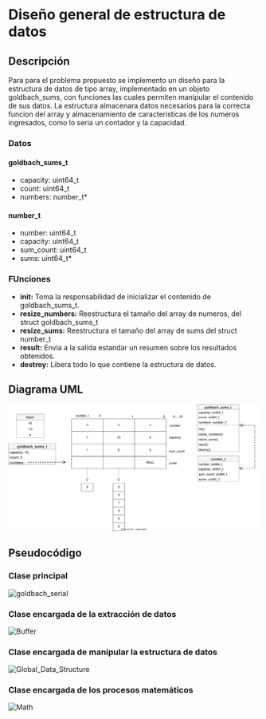 # Diseño general de estructura de datos
 
## Descripción
 
Para para el problema propuesto se implemento un diseño para la estructura de datos de tipo array, implementado en un objeto goldbach_sums, con funciones las cuales permiten manipular el contenido de sus datos. La estructura almacenara datos necesarios para la correcta funcion del array y almacenamiento de caracteristicas de los numeros ingresados, como lo seria un contador y la capacidad.

### Datos
#### goldbach_sums_t

* capacity: uint64_t
* count: uint64_t
* numbers: number_t*

#### number_t

* number: uint64_t
* capacity: uint64_t
* sum_count: uint64_t
* sums: uint64_t*

### FUnciones

* **init:** Toma la responsabilidad de inicializar el contenido de goldbach_sums_t.
* **resize_numbers:** Reestructura el tamaño del array de numeros, del struct goldbach_sums_t
* **resize_sums:** Reestructura el tamaño del array de sums del struct number_t
* **result:** Envia a la salida estandar un resumen sobre los resultados obtenidos.
* **destroy:** Libera todo lo que contiene la estructura de datos.
 
## Diagrama UML

![Diseño general de estructura de datos](./SVG/EstructuraDeDatos.drawio.svg)

## Pseudocódigo

### Clase principal

![goldbach_serial](./pseudocode/goldbach_serial.pseudo)

### Clase encargada de la extracción de datos

![Buffer](./pseudocode/Buffer.pseudo)

### Clase encargada de manipular la estructura de datos

![Global_Data_Structure](./pseudocode/Global_Data_Structure.pseudo)

### Clase encargada de los procesos matemáticos

![Math](./pseudocode/Math.pseudo)
